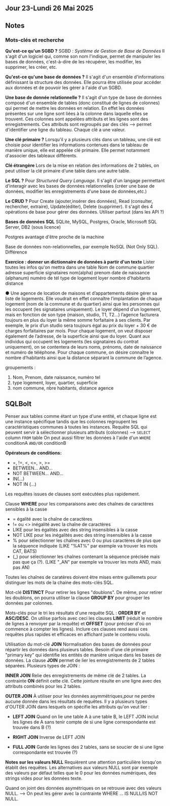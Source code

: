 ## Jour 23-Lundi 26 Mai 2025 

## Notes

### Mots-clés et recherche

**Qu'est-ce qu'un SGBD ?**
SGBD : *Système de Gestion de Base de Données*
Il s'agit d'un logiciel qui, comme son nom l'indique, permet de manipuler les bases de données, c'est-à-dire de les récupérer, les modifier, les supprimer, les créer, etc.

**Qu'est-ce qu'une base de données ?**
Il s'agit d'un ensemble d'informations définissant la structure des données. Elle pourra être utilisée pour accéder aux données et de pouvoir les gérer à l'aide d'un SGBD.

**Une base de donnée relationnelle ?**
Il s'agit d'un type de base de données composé d'un ensemble de tables (donc constitué de lignes de colonnes) qui permet de mettre les données en relation. En effet les données présentes sur une ligne sont liées à la colonne dans laquelle elles se trouvent. Ces colonnes sont appelées attributs et les lignes sont des enregistrements. Ces attributs sont regroupés par des clés --> permet d'identifier une ligne du tableau. Chaque clé a une valeur. 

**Une clé primaire ?**
Lorsqu'il y a plusieurs clés dans un tableau, une clé est choisie pour identifier les informations contenues dans le tableau de manière unique, elle est appelée clé primaire. Elle permet notamment d'associer des tableaux différents.

**Clé étrangère**
Lors de la mise en relation des informations de 2 tables, on peut utiliser la clé primaire d'une table dans une autre table. 

**Le SQL ?**
Pour *Structured Query Language*. Il s'agit d'un langage permettant d'interagir avec les bases de données relationnelles (créer une base de données, modifier les enregistrements d'une base de données,etc.)


**Le CRUD ?**
Pour Create (ajouter,insérer des données), Read (consulter, rechercher, extraire), Update(éditer), Delete (supprimer). Il s'agit des 4 opérations de base pour gérer des données.
 Utiliser partout (dans les API ?)

**Bases de données SQL**
SQLite, MySQL, Postgres, Oracle, Microsoft SQL Server, DB2 (sous licence)

Postgres avantage d'être proche de la machine

Base de données non-relationnelles, par exemple NoSQL (Not Only SQL). Différence 

**Exercice : donner un dictionnaire de données à partir d'un texte**
Lister toutes les infos qu'on mettra dans une table
Nom de commune      quartier       adresse      superficie      signataires    nom(alpha)     prenom   date de naissance (alphanum)  numéro de tél        type de logement        loyer      nombre d'habitants      distance 

● Une agence de location de maisons et d’appartements désire gérer sa liste de logements. Elle
voudrait en effet connaître l’implantation de chaque logement (nom de la commune et du
quartier) ainsi que les personnes qui les occupent (les signataires uniquement). Le loyer
dépend d’un logement, mais en fonction de son type (maison, studio, T1, T2...) l’agence
facturera toujours en plus du loyer la même somme forfaitaire à ses clients. Par exemple, le prix
d’un studio sera toujours égal au prix du loyer + 30 € de charges forfaitaires par mois. Pour
chaque logement, on veut disposer également de l’adresse, de la superficie ainsi que du loyer.
Quant aux individus qui occupent les logements (les signataires du contrat uniquement), on se
contentera de leurs noms, prénoms, date de naissance et numéro de téléphone. Pour chaque
commune, on désire connaître le nombre d’habitants ainsi que la distance séparant la
commune de l’agence.

groupements : 
1) Nom, Prenom, date naissance, numéro tel
2) type logement, loyer, quartier, superficie
3) nom commune, nbre habitants, distance agence


## SQLBolt

Penser aux tables comme étant un type d'une entité, et chaque ligne est une instance spécifique tandis que les colonnes regroupent les caractéristiques communes à toutes les instances.
Requête SQL qui peuvent servir à sélectionner plusieurs attributs (colonnes) --> ``SELECT`` column ``FROM`` table
On peut aussi filtrer les données à l'aide d'un ``WHERE`` conditionA ``AND/OR`` conditionB

**Opérateurs de conditions:**
- =, !=, <, <=, >, >=
- BETWEEN... AND...
- NOT BETWEEN... AND...
- IN(...)
- NOT IN (...)

Les requêtes issues de clauses sont exécutées plus rapidement.

Clause **WHERE** pour les comparaisons avec des chaînes de caractères sensibles à la casse 

- =  égalité avec la chaîne de caractères
- != ou <> inégalité avec la chaîne de caractères
- LIKE pour les égalités avec des string insensibles à la casse
- NOT LIKE pour les inégalités avec des string insensibles à la casse
- % pour sélectionner les chaînes avec 0 ou plus caractères de plus que la séquence indiquée  (LIKE "%AT%" par exemple va trouver les mots CAT, BATS)
- (_) pour sélectionner les chaînes contenant la séquence précisée mais pas que ça (?). (LIKE "_AN" par exemple va trouver les mots AND, mais pas AN)

Toutes les chaînes de caratères doivent être mises entre guillemets pour distinguer les mots de la chaine des mots-clés SQL.


Mot-clé **DISTINCT**
Pour retirer les lignes "doublons". De même, pour retirer les doublons, on pourra utiliser la clause **GROUP BY**
pour grouper les données par colonnes.

Mots-clés pour le tri les résultats d'une requête SQL : **ORDER BY** et **ASC/DESC**. On utilise parfois avec ceci les clauses **LIMIT** (réduit le nombre de lignes à renvoyer par la requête) et **OFFSET** (pour préciser d'où on commence à compter les lignes).
Inclure ces clauses rend aussi ces requêtes plus rapides et efficaces en affichant juste le contenu voulu.

Utilisation du mot-clé **JOIN** 
Normalisation des bases de données pour répartir les données dans plusieurs tables. Besoin d'une clé primaire "primary key" qui identifie les entités de manière unique dans les bases de données. La clause **JOIN** permet de lier les enregistrements de 2 tables séparées.
Plusieurs types de JOIN :

**INNER JOIN** 
Relie des enregistrements de même clé de 2 tables. La contrainte **ON** définit cette clé. Cette jointure résulte en une ligne avec des attributs combinés pour les 2 tables.

**OUTER JOIN**
À utiliser pour les données asymmétriques,pour ne perdre aucune donnée dans les résultats de requêtes. 
Il y a plusieurs types d'OUTER JOIN dans lesquels on spécifie les attributs qu'on veut lier :

- **LEFT JOIN**
Quand on lie une table A à une table B, le LEFT JOIN inclut les lignes de A sans tenir compte de si une ligne correspondante est trouvée dans B (?)

- **RIGHT JOIN** 
Inverse de LEFT JOIN

- **FULL JOIN**
Garde les lignes des 2 tables, sans se soucier de si une ligne correspondante est trouvée (?)


**Notes sur les valeurs NULL**
Requièrent une attention particulière lorsqu'on établit des requêtes.
Les alternatives aux valeurs NULL sont par exemple des valeurs par défaut telles que le 0 pour les données numériques, des strings vides pour les données texte.

Quand on joint des données asymétriques on se retrouve avec des valeurs NULL.
--> On peut les gérer avec la contrainte WHERE ... IS NULL/IS NOT NULL.